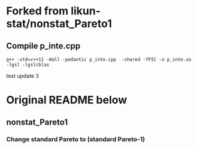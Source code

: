 # Forked from likun-stat/nonstat_Pareto1

## Compile p_inte.cpp
`g++ -std=c++11 -Wall -pedantic p_inte.cpp  -shared -fPIC -o p_inte.so -lgsl -lgslcblas`

test update 3

# Original README below
## nonstat_Pareto1
### Change standard Pareto to (standard Pareto-1)
